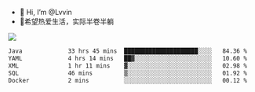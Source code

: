 - 👋 Hi, I’m @Lvvin
- 🍎希望热爱生活，实际半卷半躺
<!--
👀 I’m interested in ...
- 🌱 I’m currently learning ...
- 💞️ I’m looking to collaborate on ...
- 📫 How to reach me ...
->

<!---
Lvvin/Lvvin is a ✨ special ✨ repository because its `README.md` (this file) appears on your GitHub profile.
You can click the Preview link to take a look at your changes.

![Lvvin's GitHub stats](https://github-readme-stats.vercel.app/api?username=Lvvin&theme=default&show_icons=true&count_private=true)
--->

<a href="https://github.com/anuraghazra/github-readme-stats">
  <img align="center" src="https://github-readme-stats-lvvins-projects.vercel.app/api?username=Lvvin&theme=default&show_icons=true&count_private=true" />
</a>

<!--START_SECTION:waka-->

```txt
Java             33 hrs 45 mins  █████████████████████░░░░   84.36 %
YAML             4 hrs 14 mins   ██▓░░░░░░░░░░░░░░░░░░░░░░   10.60 %
XML              1 hr 11 mins    ▓░░░░░░░░░░░░░░░░░░░░░░░░   02.98 %
SQL              46 mins         ▒░░░░░░░░░░░░░░░░░░░░░░░░   01.92 %
Docker           2 mins          ░░░░░░░░░░░░░░░░░░░░░░░░░   00.12 %
```

<!--END_SECTION:waka-->



